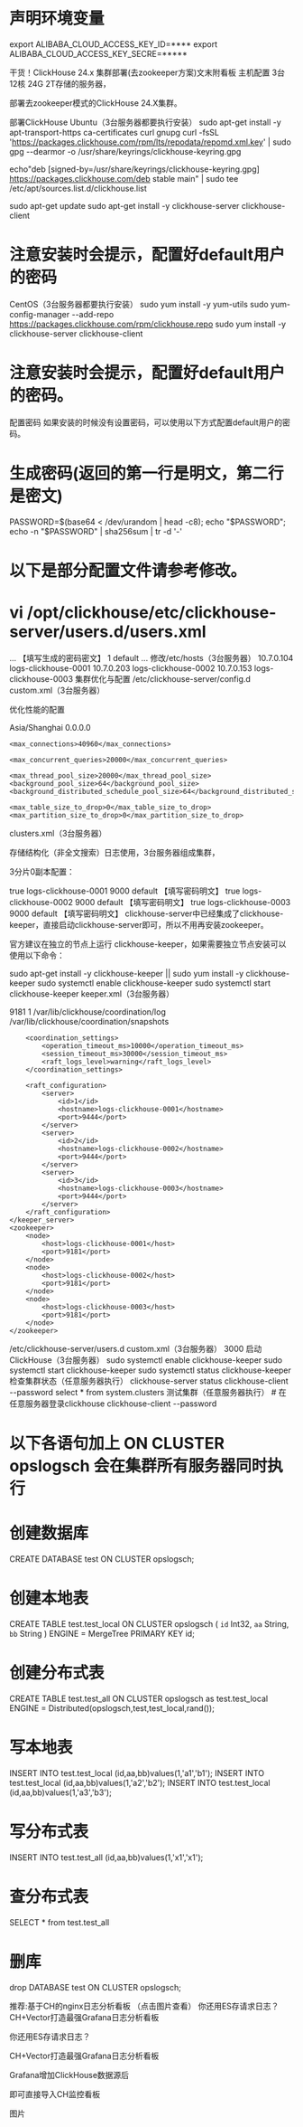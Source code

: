 # 声明环境变量
export ALIBABA_CLOUD_ACCESS_KEY_ID=****
export ALIBABA_CLOUD_ACCESS_KEY_SECRE=*****




干货！ClickHouse 24.x 集群部署(去zookeeper方案)文末附看板
主机配置
3台 12核 24G 2T存储的服务器，

部署去zookeeper模式的ClickHouse 24.X集群。

部署ClickHouse
Ubuntu（3台服务器都要执行安装）
sudo apt-get install -y apt-transport-https ca-certificates curl gnupg
curl -fsSL 'https://packages.clickhouse.com/rpm/lts/repodata/repomd.xml.key' | sudo gpg --dearmor -o /usr/share/keyrings/clickhouse-keyring.gpg

echo"deb [signed-by=/usr/share/keyrings/clickhouse-keyring.gpg] https://packages.clickhouse.com/deb stable main" | sudo tee /etc/apt/sources.list.d/clickhouse.list

sudo apt-get update
sudo apt-get install -y clickhouse-server clickhouse-client

# 注意安装时会提示，配置好default用户的密码

CentOS（3台服务器都要执行安装）
sudo yum install -y yum-utils
sudo yum-config-manager --add-repo https://packages.clickhouse.com/rpm/clickhouse.repo
sudo yum install -y clickhouse-server clickhouse-client

# 注意安装时会提示，配置好default用户的密码。
配置密码
如果安装的时候没有设置密码，可以使用以下方式配置default用户的密码。

# 生成密码(返回的第一行是明文，第二行是密文)
PASSWORD=$(base64 < /dev/urandom | head -c8); echo "$PASSWORD"; echo -n "$PASSWORD" | sha256sum | tr -d '-'

# 以下是部分配置文件请参考修改。
# vi /opt/clickhouse/etc/clickhouse-server/users.d/users.xml
<?xml version="1.0"?>
<clickhouse replace="true">
...
    <users>
        <default>
            <password remove='1' />
            <password_sha256_hex>【填写生成的密码密文】</password_sha256_hex>
            <access_management>1</access_management>
            <profile>default</profile>
            <networks>
...
</clickhouse>
修改/etc/hosts（3台服务器）
10.7.0.104      logs-clickhouse-0001
10.7.0.203      logs-clickhouse-0002
10.7.0.153      logs-clickhouse-0003
集群优化与配置
/etc/clickhouse-server/config.d
custom.xml（3台服务器）

优化性能的配置

<clickhouse>
    <timezone>Asia/Shanghai</timezone>
    <listen_host>0.0.0.0</listen_host>

    <max_connections>40960</max_connections>

    <max_concurrent_queries>20000</max_concurrent_queries>

    <max_thread_pool_size>20000</max_thread_pool_size>
    <background_pool_size>64</background_pool_size>
    <background_distributed_schedule_pool_size>64</background_distributed_schedule_pool_size>

    <max_table_size_to_drop>0</max_table_size_to_drop>
    <max_partition_size_to_drop>0</max_partition_size_to_drop>
</clickhouse>
clusters.xml（3台服务器）

存储结构化（非全文搜索）日志使用，3台服务器组成集群，

3分片0副本配置：

<clickhouse>
    <remote_servers>
        <!--这是集群的名称-->
        <opslogsch>
            <shard>
                <internal_replication>true</internal_replication>
                <replica>
                    <!--这是host配置的主机名-->
                    <host>logs-clickhouse-0001</host>
                    <port>9000</port>
                    <user>default</user>
                    <password>【填写密码明文】</password>
                </replica>
            </shard>
            <shard>
                <internal_replication>true</internal_replication>
                <replica>
                    <host>logs-clickhouse-0002</host>
                    <port>9000</port>
                    <user>default</user>
                    <password>【填写密码明文】</password>
                </replica>
            </shard>
            <shard>
                <internal_replication>true</internal_replication>
                <replica>
                    <host>logs-clickhouse-0003</host>
                    <port>9000</port>
                    <user>default</user>
                    <password>【填写密码明文】</password>
                </replica>
            </shard>
        <!--这是集群的名称-->
        </opslogsch>
    </remote_servers>
</clickhouse>
clickhouse-server中已经集成了clickhouse-keeper，直接启动clickhouse-server即可，所以不用再安装zookeeper。

官方建议在独立的节点上运行 clickhouse-keeper，如果需要独立节点安装可以使用以下命令：

sudo apt-get install -y clickhouse-keeper || sudo yum install -y clickhouse-keeper
sudo systemctl enable clickhouse-keeper
sudo systemctl start clickhouse-keeper
keeper.xml（3台服务器）

<clickhouse>
    <keeper_server>
        <tcp_port>9181</tcp_port>
        <!--以下行id每台服务器不能重复-->
        <server_id>1</server_id>
        <log_storage_path>/var/lib/clickhouse/coordination/log</log_storage_path>
        <snapshot_storage_path>/var/lib/clickhouse/coordination/snapshots</snapshot_storage_path>

        <coordination_settings>
            <operation_timeout_ms>10000</operation_timeout_ms>
            <session_timeout_ms>30000</session_timeout_ms>
            <raft_logs_level>warning</raft_logs_level>
        </coordination_settings>

        <raft_configuration>
            <server>
                <id>1</id>
                <hostname>logs-clickhouse-0001</hostname>
                <port>9444</port>
            </server>
            <server>
                <id>2</id>
                <hostname>logs-clickhouse-0002</hostname>
                <port>9444</port>
            </server>
            <server>
                <id>3</id>
                <hostname>logs-clickhouse-0003</hostname>
                <port>9444</port>
            </server>
        </raft_configuration>
    </keeper_server>
    <zookeeper>
        <node>
            <host>logs-clickhouse-0001</host>
            <port>9181</port>
        </node>
        <node>
            <host>logs-clickhouse-0002</host>
            <port>9181</port>
        </node>
        <node>
            <host>logs-clickhouse-0003</host>
            <port>9181</port>
        </node>
    </zookeeper>
</clickhouse>
/etc/clickhouse-server/users.d
custom.xml（3台服务器）

<clickhouse>
    <profiles>
        <default>
            <max_partitions_per_insert_block>3000</max_partitions_per_insert_block>         
        </default>
    </profiles>
</clickhouse>
启动ClickHouse（3台服务器）
sudo systemctl enable clickhouse-keeper
sudo systemctl start clickhouse-keeper
sudo systemctl status clickhouse-keeper
检查集群状态（任意服务器执行）
clickhouse-server status
clickhouse-client --password
select * from system.clusters
测试集群（任意服务器执行）
# 在任意服务器登录clickhouse
clickhouse-client --password

# 以下各语句加上 ON CLUSTER opslogsch 会在集群所有服务器同时执行
# 创建数据库
CREATE DATABASE test ON CLUSTER opslogsch;
# 创建本地表
CREATE TABLE test.test_local ON CLUSTER opslogsch
(
    `id` Int32,
    `aa` String,
    `bb` String 
)
ENGINE = MergeTree PRIMARY KEY id;
# 创建分布式表
CREATE TABLE test.test_all ON CLUSTER opslogsch as test.test_local ENGINE = Distributed(opslogsch,test,test_local,rand());
# 写本地表
INSERT INTO test.test_local (id,aa,bb)values(1,'a1','b1');
INSERT INTO test.test_local (id,aa,bb)values(1,'a2','b2');
INSERT INTO test.test_local (id,aa,bb)values(1,'a3','b3');
# 写分布式表
INSERT INTO test.test_all (id,aa,bb)values(1,'x1','x1');
# 查分布式表
SELECT * from test.test_all
# 删库
drop DATABASE test ON CLUSTER opslogsch;

推荐:基于CH的nginx日志分析看板
（点击图片查看）
你还用ES存请求日志？CH+Vector打造最强Grafana日志分析看板

你还用ES存请求日志？

CH+Vector打造最强Grafana日志分析看板



Grafana增加ClickHouse数据源后

即可直接导入CH监控看板

图片

